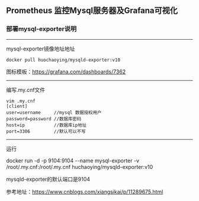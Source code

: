 ## Prometheus 监控Mysql服务器及Grafana可视化

### 部署mysql-exporter说明


---
mysql-exporter镜像地址地址

    docker pull huochaoying/mysqld-exporter:v10

图标模板：https://grafana.com/dashboards/7362

---
编写.my.cnf文件

    vim .my.cnf
    [client] 
    user=username     //mysql 数据授权用户 
    password=password //数据库密码 
    host=ip           //数据库ip地址
    port=3306         //默认可以不写
    

---
运行

docker run -d -p 9104:9104 --name mysql-exporter  -v /root/.my.cnf:/root/.my.cnf huchaoying/mysqld-exporter:v10



mysqld-exporter的默认端口是9104

参考地址：https://www.cnblogs.com/xiangsikai/p/11289675.html
